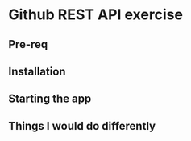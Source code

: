 # Github REST API exercise

## Pre-req

## Installation

## Starting the app

## Things I would do differently

